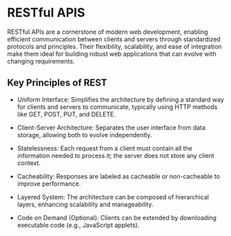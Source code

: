 
# RESTful APIS
RESTful APIs are a cornerstone of modern web development, enabling efficient communication between clients and servers through standardized protocols and principles. Their flexibility, scalability, and ease of integration make them ideal for building robust web applications that can evolve with changing requirements. 

## Key Principles of REST
- Uniform Interface: Simplifies the architecture by defining a standard way for clients and servers to communicate, typically using HTTP methods like GET, POST, PUT, and DELETE.

- Client-Server Architecture: Separates the user interface from data storage, allowing both to evolve independently.

- Statelessness: Each request from a client must contain all the information needed to process it; the server does not store any client context.

- Cacheability: Responses are labeled as cacheable or non-cacheable to improve performance.

- Layered System: The architecture can be composed of hierarchical layers, enhancing scalability and manageability.

- Code on Demand (Optional): Clients can be extended by downloading executable code (e.g., JavaScript applets).
